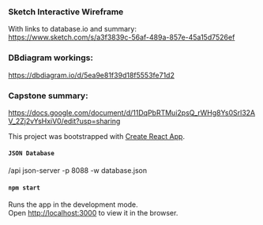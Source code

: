 ### Sketch Interactive Wireframe
With links to database.io and summary:
https://www.sketch.com/s/a3f3839c-56af-489a-857e-45a15d7526ef

### DBdiagram workings:
https://dbdiagram.io/d/5ea9e81f39d18f5553fe71d2

### Capstone summary:

https://docs.google.com/document/d/11DqPbRTMui2psQ_rWHg8Ys0Srl32AV_2Zj2vYsHxiV0/edit?usp=sharing


This project was bootstrapped with [Create React App](https://github.com/facebook/create-react-app).

#### `JSON Database`
/api
json-server -p 8088 -w database.json

#### `npm start`

Runs the app in the development mode.<br />
Open [http://localhost:3000](http://localhost:3000) to view it in the browser.

